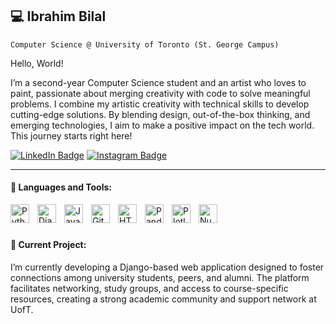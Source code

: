 ## 💻 Ibrahim Bilal

`Computer Science @ University of Toronto (St. George Campus)`

Hello, World! 

I’m a second-year Computer Science student and an artist who loves to paint, passionate about merging creativity with code to solve meaningful problems. I combine my artistic creativity with technical skills to develop cutting-edge solutions. By blending design, out-of-the-box thinking, and emerging technologies, I aim to make a positive impact on the tech world. This journey starts right here!

[![LinkedIn Badge](https://img.shields.io/badge/-LinkedIn-0A66C2?style=flat-square&logo=linkedin&logoColor=white)](https://www.linkedin.com/in/arts.ibra)
[![Instagram Badge](https://img.shields.io/badge/-Instagram-E1306C?style=flat-square&logo=instagram&logoColor=white)](https://www.instagram.com/ibrahim-bilal-a3823626a)

---
#### 🧰 Languages and Tools:

<img align="left" alt="Python" width="30px" style="padding-right:10px;" src="https://cdn.jsdelivr.net/gh/devicons/devicon/icons/python/python-plain.svg" />
<img align="left" alt="Django" width="30px" style="padding-right:10px;" src="https://cdn.jsdelivr.net/gh/devicons/devicon/icons/django/django-plain.svg" />
<img align="left" alt="Java" width="30px" style="padding-right:10px;" src="https://cdn.jsdelivr.net/gh/devicons/devicon/icons/java/java-original.svg"/>
<img align="left" alt="Git" width="30px" style="padding-right:10px;" src="https://cdn.jsdelivr.net/gh/devicons/devicon/icons/git/git-original.svg" />
<img align="left" alt="HTML" width="30px" style="padding-right:10px;" src="https://cdn.jsdelivr.net/gh/devicons/devicon/icons/html5/html5-plain.svg" />
<img align="left" alt="Pandas" width="30px" style="padding-right:10px;" src="https://cdn.jsdelivr.net/gh/devicons/devicon/icons/pandas/pandas-original.svg" />
<img align="left" alt="Plotly" width="30px" style="padding-right:10px;" src="https://cdn.jsdelivr.net/gh/devicons/devicon/icons/plotly/plotly-plain.svg" />
<img align="left" alt="NumPy" width="30px" style="padding-right:10px;" src="https://cdn.jsdelivr.net/gh/devicons/devicon/icons/numpy/numpy-original.svg" />
<br />

#
#### 🔭 Current Project:

I’m currently developing a Django-based web application designed to foster connections among university students, peers, and alumni. The platform facilitates networking, study groups, and access to course-specific resources, creating a strong academic community and support network at UofT.

#


